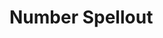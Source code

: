 
# Number Spellout

<script setup>
import NumberSpellout from './components/Number.vue'
</script>


<NumberSpellout/>


